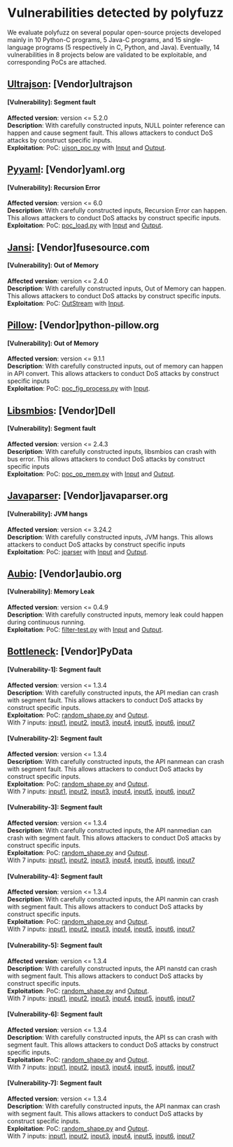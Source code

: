 # Vulnerabilities detected by polyfuzz
We evaluate polyfuzz on several popular open-source projects developed mainly in 10 Python-C programs, 5 Java-C programs, and 15 single-language programs (5 respectively in C, Python, and Java).
Eventually, 14 vulnerabilities in 8 projects below are validated to be exploitable, and corresponding PoCs are attached.

## [Ultrajson](https://github.com/ultrajson/ultrajson): [Vendor]ultrajson
#### [Vulnerability]: Segment fault
**Affected version**: version <= 5.2.0 <br>
**Description**: With carefully constructed inputs, NULL pointer reference can happen and cause segment fault. This allows attackers to conduct DoS attacks by construct specific inputs.<br>
**Exploitation**: PoC: [ujson_poc.py](https://github.com/baltsers/polyfuzz/blob/master/ultrajson/bug1/ujson_poc.py) with [Input](https://github.com/baltsers/polyfuzz/blob/master/ultrajson/bug1/input) and [Output](https://github.com/baltsers/polyfuzz/blob/master/ultrajson/bug1/crash-info.txt).<br>

## [Pyyaml](https://github.com/yaml/pyyaml): [Vendor]yaml.org
#### [Vulnerability]: Recursion Error
**Affected version**: version <= 6.0 <br>
**Description**: With carefully constructed inputs, Recursion Error can happen. This allows attackers to conduct DoS attacks by construct specific inputs.<br>
**Exploitation**: PoC: [poc_load.py](https://github.com/baltsers/polyfuzz/blob/master/pyyaml/poc_load.py) with [Input](https://github.com/baltsers/polyfuzz/blob/master/pyyaml/test) and [Output](https://github.com/baltsers/polyfuzz/blob/master/pyyaml/pyyaml.log).<br>

## [Jansi](https://github.com/fusesource/jansi): [Vendor]fusesource.com
#### [Vulnerability]: Out of Memory
**Affected version**: version <= 2.4.0 <br>
**Description**: With carefully constructed inputs, Out of Memory can happen. This allows attackers to conduct DoS attacks by construct specific inputs.<br>
**Exploitation**: PoC: [OutStream](https://github.com/baltsers/polyfuzz/tree/master/jansi/OutStream) with [Input](https://github.com/baltsers/polyfuzz/blob/master/jansi/OutStream/tests/oom-case).<br>

## [Pillow](https://github.com/python-pillow/Pillow): [Vendor]python-pillow.org
#### [Vulnerability]: Out of Memory
**Affected version**: version <= 9.1.1 <br>
**Description**: With carefully constructed inputs, out of memory can happen in API convert. This allows attackers to conduct DoS attacks by construct specific inputs<br>
**Exploitation**: PoC: [poc_fig_process.py](https://github.com/baltsers/polyfuzz/blob/master/pillow/poc_fig_process.py) with [Input](https://github.com/baltsers/polyfuzz/blob/master/pillow/oom-case).<br>

## [Libsmbios](https://github.com/dell/libsmbios): [Vendor]Dell
#### [Vulnerability]: Segment fault
**Affected version**: version <= 2.4.3 <br>
**Description**: With carefully constructed inputs, libsmbios can crash with bus error. This allows attackers to conduct DoS attacks by construct specific inputs<br>
**Exploitation**: PoC: [poc_op_mem.py](https://github.com/baltsers/polyfuzz/blob/master/libsmbios/poc_op_mem.py) with [Input](https://github.com/baltsers/polyfuzz/blob/master/libsmbios/crash-seed) and [Output](https://github.com/baltsers/polyfuzz/blob/master/libsmbios/crash-stackinfo.txt).<br>

## [Javaparser](https://github.com/javaparser/javaparser): [Vendor]javaparser.org
#### [Vulnerability]: JVM hangs
**Affected version**: version <= 3.24.2 <br>
**Description**: With carefully constructed inputs, JVM hangs. This allows attackers to conduct DoS attacks by construct specific inputs<br>
**Exploitation**: PoC: [jparser](https://github.com/baltsers/polyfuzz/tree/master/javaparser) with [Input](https://github.com/baltsers/polyfuzz/blob/master/javaparser/test) and [Output](https://github.com/baltsers/polyfuzz/blob/master/javaparser/javaparser.log).<br>

## [Aubio](https://github.com/aubio/aubio): [Vendor]aubio.org
#### [Vulnerability]: Memory Leak
**Affected version**: version <= 0.4.9 <br>
**Description**: With carefully constructed inputs, memory leak could happen during continuous running.<br>
**Exploitation**: PoC: [filter-test.py](https://github.com/baltsers/polyfuzz/blob/master/aubio/filter-test.py) with [Input](https://github.com/baltsers/polyfuzz/blob/master/aubio/case-abnormal) and [Output](https://github.com/baltsers/polyfuzz/blob/master/aubio/log.txt).<br>

## [Bottleneck](https://github.com/pydata/bottleneck): [Vendor]PyData
#### [Vulnerability-1]: Segment fault
**Affected version**: version <= 1.3.4 <br>
**Description**: With carefully constructed inputs, the API median can crash with segment fault. This allows attackers to conduct DoS attacks by construct specific inputs. <br>
**Exploitation**: PoC: [random_shape.py](https://github.com/baltsers/polyfuzz/blob/master/bottleneck/random_shape.py) and [Output](https://github.com/baltsers/polyfuzz/blob/master/bottleneck/crash_info-median.txt).<br>
With 7 inputs: [input1](https://github.com/baltsers/polyfuzz/blob/master/bottleneck/input1),  [input2](https://github.com/baltsers/polyfuzz/blob/master/bottleneck/input2),  [input3](https://github.com/baltsers/polyfuzz/blob/master/bottleneck/input3),  [input4](https://github.com/baltsers/polyfuzz/blob/master/bottleneck/input4),  [input5](https://github.com/baltsers/polyfuzz/blob/master/bottleneck/input5),  [input6](https://github.com/baltsers/polyfuzz/blob/master/bottleneck/input6),  [input7](https://github.com/baltsers/polyfuzz/blob/master/bottleneck/input7)

#### [Vulnerability-2]: Segment fault
**Affected version**: version <= 1.3.4 <br>
**Description**: With carefully constructed inputs, the API nanmean can crash with segment fault. This allows attackers to conduct DoS attacks by construct specific inputs. <br>
**Exploitation**: PoC: [random_shape.py](https://github.com/baltsers/polyfuzz/blob/master/bottleneck/random_shape.py) and [Output](https://github.com/baltsers/polyfuzz/blob/master/bottleneck/crash_info-nanmean.txt).<br>
With 7 inputs: [input1](https://github.com/baltsers/polyfuzz/blob/master/bottleneck/input1),  [input2](https://github.com/baltsers/polyfuzz/blob/master/bottleneck/input2),  [input3](https://github.com/baltsers/polyfuzz/blob/master/bottleneck/input3),  [input4](https://github.com/baltsers/polyfuzz/blob/master/bottleneck/input4),  [input5](https://github.com/baltsers/polyfuzz/blob/master/bottleneck/input5),  [input6](https://github.com/baltsers/polyfuzz/blob/master/bottleneck/input6),  [input7](https://github.com/baltsers/polyfuzz/blob/master/bottleneck/input7)

#### [Vulnerability-3]: Segment fault
**Affected version**: version <= 1.3.4 <br>
**Description**: With carefully constructed inputs, the API nanmedian can crash with segment fault. This allows attackers to conduct DoS attacks by construct specific inputs. <br>
**Exploitation**: PoC: [random_shape.py](https://github.com/baltsers/polyfuzz/blob/master/bottleneck/random_shape.py) and [Output](https://github.com/baltsers/polyfuzz/blob/master/bottleneck/crash_info-nanmedian.txt).<br>
With 7 inputs: [input1](https://github.com/baltsers/polyfuzz/blob/master/bottleneck/input1),  [input2](https://github.com/baltsers/polyfuzz/blob/master/bottleneck/input2),  [input3](https://github.com/baltsers/polyfuzz/blob/master/bottleneck/input3),  [input4](https://github.com/baltsers/polyfuzz/blob/master/bottleneck/input4),  [input5](https://github.com/baltsers/polyfuzz/blob/master/bottleneck/input5),  [input6](https://github.com/baltsers/polyfuzz/blob/master/bottleneck/input6),  [input7](https://github.com/baltsers/polyfuzz/blob/master/bottleneck/input7)

#### [Vulnerability-4]: Segment fault
**Affected version**: version <= 1.3.4 <br>
**Description**: With carefully constructed inputs, the API nanmin can crash with segment fault. This allows attackers to conduct DoS attacks by construct specific inputs. <br>
**Exploitation**: PoC: [random_shape.py](https://github.com/baltsers/polyfuzz/blob/master/bottleneck/random_shape.py) and [Output](https://github.com/baltsers/polyfuzz/blob/master/bottleneck/crash_info-nanmin.txt).<br>
With 7 inputs: [input1](https://github.com/baltsers/polyfuzz/blob/master/bottleneck/input1),  [input2](https://github.com/baltsers/polyfuzz/blob/master/bottleneck/input2),  [input3](https://github.com/baltsers/polyfuzz/blob/master/bottleneck/input3),  [input4](https://github.com/baltsers/polyfuzz/blob/master/bottleneck/input4),  [input5](https://github.com/baltsers/polyfuzz/blob/master/bottleneck/input5),  [input6](https://github.com/baltsers/polyfuzz/blob/master/bottleneck/input6),  [input7](https://github.com/baltsers/polyfuzz/blob/master/bottleneck/input7)

#### [Vulnerability-5]: Segment fault
**Affected version**: version <= 1.3.4 <br>
**Description**: With carefully constructed inputs, the API nanstd can crash with segment fault. This allows attackers to conduct DoS attacks by construct specific inputs. <br>
**Exploitation**: PoC: [random_shape.py](https://github.com/baltsers/polyfuzz/blob/master/bottleneck/random_shape.py) and [Output](https://github.com/baltsers/polyfuzz/blob/master/bottleneck/crash_info-nanstd.txt).<br>
With 7 inputs: [input1](https://github.com/baltsers/polyfuzz/blob/master/bottleneck/input1),  [input2](https://github.com/baltsers/polyfuzz/blob/master/bottleneck/input2),  [input3](https://github.com/baltsers/polyfuzz/blob/master/bottleneck/input3),  [input4](https://github.com/baltsers/polyfuzz/blob/master/bottleneck/input4),  [input5](https://github.com/baltsers/polyfuzz/blob/master/bottleneck/input5),  [input6](https://github.com/baltsers/polyfuzz/blob/master/bottleneck/input6),  [input7](https://github.com/baltsers/polyfuzz/blob/master/bottleneck/input7)

#### [Vulnerability-6]: Segment fault
**Affected version**: version <= 1.3.4 <br>
**Description**: With carefully constructed inputs, the API ss can crash with segment fault. This allows attackers to conduct DoS attacks by construct specific inputs. <br>
**Exploitation**: PoC: [random_shape.py](https://github.com/baltsers/polyfuzz/blob/master/bottleneck/random_shape.py) and [Output](https://github.com/baltsers/polyfuzz/blob/master/bottleneck/crash_info-ss.txt).<br>
With 7 inputs: [input1](https://github.com/baltsers/polyfuzz/blob/master/bottleneck/input1),  [input2](https://github.com/baltsers/polyfuzz/blob/master/bottleneck/input2),  [input3](https://github.com/baltsers/polyfuzz/blob/master/bottleneck/input3),  [input4](https://github.com/baltsers/polyfuzz/blob/master/bottleneck/input4),  [input5](https://github.com/baltsers/polyfuzz/blob/master/bottleneck/input5),  [input6](https://github.com/baltsers/polyfuzz/blob/master/bottleneck/input6),  [input7](https://github.com/baltsers/polyfuzz/blob/master/bottleneck/input7)

#### [Vulnerability-7]: Segment fault
**Affected version**: version <= 1.3.4 <br>
**Description**: With carefully constructed inputs, the API nanmax can crash with segment fault. This allows attackers to conduct DoS attacks by construct specific inputs. <br>
**Exploitation**: PoC: [random_shape.py](https://github.com/baltsers/polyfuzz/blob/master/bottleneck/random_shape.py) and [Output](https://github.com/baltsers/polyfuzz/blob/master/bottleneck/crash_info-nanmin.txt).<br>
With 7 inputs: [input1](https://github.com/baltsers/polyfuzz/blob/master/bottleneck/input1),  [input2](https://github.com/baltsers/polyfuzz/blob/master/bottleneck/input2),  [input3](https://github.com/baltsers/polyfuzz/blob/master/bottleneck/input3),  [input4](https://github.com/baltsers/polyfuzz/blob/master/bottleneck/input4),  [input5](https://github.com/baltsers/polyfuzz/blob/master/bottleneck/input5),  [input6](https://github.com/baltsers/polyfuzz/blob/master/bottleneck/input6),  [input7](https://github.com/baltsers/polyfuzz/blob/master/bottleneck/input7)

